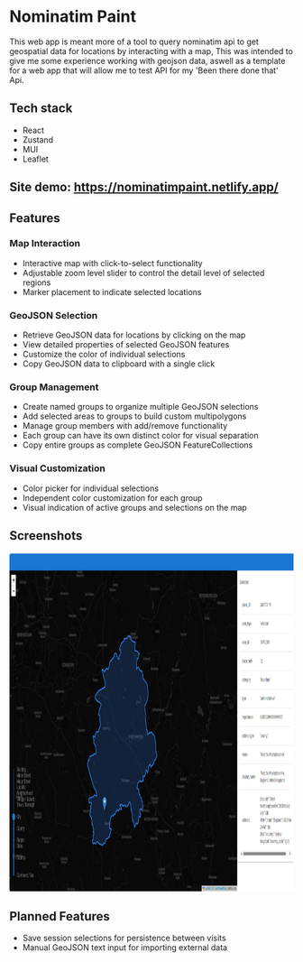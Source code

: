 # Nominatim Paint
This web app is meant more of a tool to query nominatim api to get geospatial data for locations by interacting with a map, This was intended to give me some experience working with geojson data, aswell as a template for a web app that will allow me to test API for my 'Been there done that' Api.

## Tech stack
- React
- Zustand
- MUI
- Leaflet

## Site demo: https://nominatimpaint.netlify.app/

## Features

### Map Interaction
- Interactive map with click-to-select functionality
- Adjustable zoom level slider to control the detail level of selected regions
- Marker placement to indicate selected locations

### GeoJSON Selection
- Retrieve GeoJSON data for locations by clicking on the map
- View detailed properties of selected GeoJSON features
- Customize the color of individual selections
- Copy GeoJSON data to clipboard with a single click

### Group Management
- Create named groups to organize multiple GeoJSON selections
- Add selected areas to groups to build custom multipolygons
- Manage group members with add/remove functionality
- Each group can have its own distinct color for visual separation
- Copy entire groups as complete GeoJSON FeatureCollections

### Visual Customization
- Color picker for individual selections
- Independent color customization for each group
- Visual indication of active groups and selections on the map

## Screenshots

<img src="FullAppExample.png" height="600">

## Planned Features

- Save session selections for persistence between visits
- Manual GeoJSON text input for importing external data